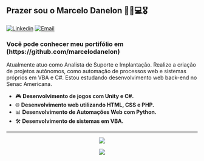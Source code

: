 <h2>Prazer sou o Marcelo Danelon  👦🏻💻🎖️</h2>

[![Linkedin](https://img.shields.io/badge/-LinkedIn-blue?style=flat&logo=Linkedin&logoColor=white)](https://www.linkedin.com/in/marcelo-danelon/)
[![Email](https://img.shields.io/badge/-Outlook-blue?style=flat&logo=Mail&logoColor=white)](mailto:marcelodanelon11@gmail.com)

<h3>Você pode conhecer meu portifólio em (https://github.com/marcelodanelon)</h3>

Atualmente atuo como Analista de Suporte e Implantação. Realizo a criação de projetos autônomos, como automação de processos web e sistemas próprios em VBA e C#. Estou estudando desenvolvimento web back-end no Senac Americana.
- 🎮 <b>Desenvolvimento de jogos com Unity e C#.</b>
- 🌐 <b>Desenvolvimento web utilizando HTML, CSS e PHP.</b>
- 📊  <b>Desenvolvimento de Automações Web com Python.</b>
- 🛠 <b>Desenvolvimento de sistemas em VBA.</b>

<hr>
<p align="center"> 
  <img align="center" src="https://github-readme-stats.vercel.app/api?username=marcelodanelon&show_icons=true&layout=compact" />
</p>
<p align="center"> 
  <img align="center" src="https://github-readme-stats.vercel.app/api/top-langs/?username=marcelodanelon&show_icons=true&layout=compact" />
</p>
